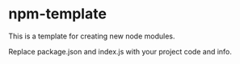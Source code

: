 # npm-template

This is a template for creating new node modules.

Replace package.json and index.js with your project code and info.
